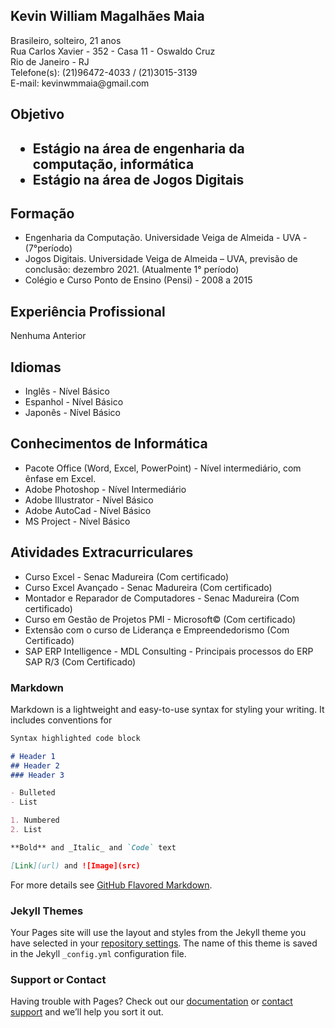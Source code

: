 ## Kevin William Magalhães Maia

<p>Brasileiro, solteiro, 21 anos<br>
    Rua Carlos Xavier - 352 - Casa 11 - Oswaldo Cruz<br>
    Rio de Janeiro - RJ<br>
    Telefone(s): (21)96472-4033 / (21)3015-3139<br>
    E-mail: kevinwmmaia@gmail.com</p>
    <h2>Objetivo<h2>
        <ul>
        <li>Estágio na área de engenharia da computação, informática</li>
        <li>Estágio na área de Jogos Digitais</li>
        </ul>
    <h2>Formação</h2>
        <ul>
        <li>Engenharia da Computação. Universidade Veiga de Almeida - UVA - (7°período)</li>
        <li>Jogos Digitais. Universidade Veiga de Almeida – UVA, previsão de conclusão: dezembro 2021. (Atualmente 1° período)</li>
        <li>Colégio e Curso Ponto de Ensino (Pensi) - 2008 a 2015</li>
        </ul>
    <h2>Experiência Profissional</h2>
        <p>Nenhuma Anterior</p>
    <h2>Idiomas</h2>
    <ul>
        <li>Inglês - Nível Básico</li>
        <li>Espanhol - Nível Básico</li>
        <li>Japonês - Nível Básico</li>    
    </ul>
    <h2>Conhecimentos de Informática</h2>
        <ul>
            <li>Pacote Office (Word, Excel, PowerPoint) - Nível intermediário, com ênfase em Excel.</li>
            <li>Adobe Photoshop - Nível Intermediário</li>
            <li>Adobe Illustrator - Nível Básico</li>
            <li>Adobe AutoCad - Nível Básico</li>
            <li>MS Project - Nível Básico</li>
        </ul>
    <h2>Atividades Extracurriculares</h2>
        <ul>
            <li>Curso Excel - Senac Madureira (Com certificado)</li>
            <li>Curso Excel Avançado - Senac Madureira (Com certificado)</li>
            <li>Montador e Reparador de Computadores - Senac Madureira (Com certificado)</li>
            <li>Curso em Gestão de Projetos PMI - Microsoft© (Com certificado)</li>
            <li>Extensão com o curso de Liderança e Empreendedorismo (Com Certificado)</li>
            <li>SAP ERP Intelligence - MDL Consulting - Principais processos do ERP SAP R/3 (Com Certificado)</li>
        </ul>

### Markdown

Markdown is a lightweight and easy-to-use syntax for styling your writing. It includes conventions for

```markdown
Syntax highlighted code block

# Header 1
## Header 2
### Header 3

- Bulleted
- List

1. Numbered
2. List

**Bold** and _Italic_ and `Code` text

[Link](url) and ![Image](src)
```

For more details see [GitHub Flavored Markdown](https://guides.github.com/features/mastering-markdown/).

### Jekyll Themes

Your Pages site will use the layout and styles from the Jekyll theme you have selected in your [repository settings](https://github.com/KevinMaia/curriculo/settings). The name of this theme is saved in the Jekyll `_config.yml` configuration file.

### Support or Contact

Having trouble with Pages? Check out our [documentation](https://help.github.com/categories/github-pages-basics/) or [contact support](https://github.com/contact) and we’ll help you sort it out.
